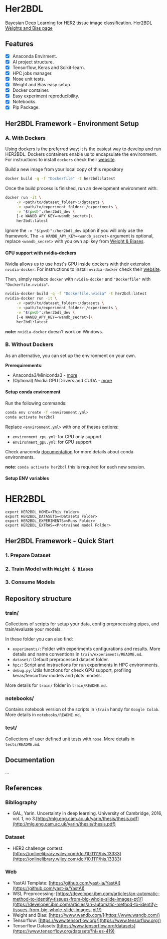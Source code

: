 # Her2BDL

Bayesian Deep Learning for HER2 tissue image classification.
Her2BDL [Weights and Bias page](https://wandb.ai/sborquez/her2bdl)

## Features

- [x] Anaconda Envirment.
- [x] AI project structure.
- [x] Tensorflow, Keras and Scikit-learn.
- [x] HPC jobs manager.
- [x] Nose unit tests.
- [x] Weight and Bias easy setup.
- [x] Docker container.
- [x] Easy experiment reproducibility.
- [x] Notebooks.
- [x] Pip Package.

## Her2BDL Framework - Environment Setup
### A. With Dockers

Using dockers is the preferred way; it is the easiest way to develop and run HER2BDL. Dockers containers enable us to encapsulate the environment. For instructions to install `dockers` check their [website](https://docs.docker.com/get-docker/).

Build a new image from your local copy of this repository

```bash
docker build -q -f "Dockerfile" -t her2bdl:latest  
```

Once the build process is finished, run an development environment with:

```bash
docker run -it \
     -v <path/to/dataset_folder>:/datasets \
     -v <path/to/experiment_folder>:/experiments \
     -v "$(pwd)":/her2bdl_dev \
     [-e WANDB_APY_KEY=<wandb_secret>]\
     her2bdl:latest
```

Ignore the `-v "$(pwd)":/her2bdl_dev` option if you will only use the framework. The `-e WANDB_APY_KEY=<wandb_secret>` argument is optional, replace `<wandb_secret>` with you own api key from [Weight & Biases](https://docs.wandb.ai/library/public-api-guide#authentication).

#### GPU support with nvidia-dockers 

Nvidia allows us to use host's GPU inside dockers with their extension `nvidia-docker`.
For instructions to install `nvidia-docker` check their [website](https://developer.nvidia.com/blog/nvidia-docker-gpu-server-application-deployment-made-easy).

Then, simply replace `docker` with `nvidia-docker` and `"Dockerfile"` with `"Dockerfile.nvidia"`.

```bash
nvidia-docker build -q -f "Dockerfile.nvidia" -t her2bdl:latest  
nvidia-docker run -it \
     -v <path/to/dataset_folder>:/datasets \
     -v <path/to/experiment_folder>:/experiments \
     -v "$(pwd)":/her2bdl_dev \
     [-e WANDB_APY_KEY=<wandb_secret>]\
     her2bdl:latest
```

**note:** `nvidia-docker` doesn't work on Windows.

### B. Without Dockers

As an alternative, you can set up the environment on your own.

**Prerequirements**:

* Anaconda3/Miniconda3 - [more](https://www.anaconda.com/products/individual#Downloads)
* (Optional) Nvidia GPU Drivers and CUDA - [more](https://www.tensorflow.org/install/gpu#software_requirements)
#### Setup conda environment

Run the following commands:

```bash
conda env create -f <environment.yml>
conda activate her2bdl
```

Replace `<environment.yml>` with one of theses options:

* `environment_cpu.yml`: for CPU only support
* `environment_gpu.yml`: for GPU support

Check anaconda [documentation](https://docs.conda.io/projects/conda/en/latest/user-guide/tasks/manage-environments.html#creating-an-environment-from-an-environment-yml-file) 
for more details about conda environments.

**note**: `conda activate her2bdl` this is required for each new session.


#### Setup ENV variables
# HER2BDL

```
export HER2BDL_HOME=<This folder>
export HER2BDL_DATASETS=<Datasets Folder>
export HER2BDL_EXPERIMENTS=<Runs Folder>
export HER2BDL_EXTRAS=<Pretrained model Folder>
```

## Her2BDL Framework - Quick Start

### 1. Prepare Dataset

### 2. Train Model with `Weight & Biases`

### 3. Consume Models

## Repository structure

### train/

Collections of scripts for setup your data, config preprocessing pipes, and train/evaluate your models.

In these folder you can also find:
* `experiments/`: Folder with experiments configurations and results. More details and name conventions in `train/experiments/README.md`.
* `dataset/`: Default preprocessed dataset folder.
* `hpc/`: Script and instructions for run experiments in HPC environments.
* `debug.py`: Utils functions for check GPU support, profiling keras/tensorflow models and plots models.

More details for `train/` folder in  `train/README.md`.

### notebooks/

Contains notebook version of the scripts in `\train` handy for `Google Colab`. More details in `notebooks/README.md`.

### test/

Collections of user defined unit tests with `nose`. More details in `tests/README.md`.


## Documentation

...


## References


### Bibliography

- GAL, Yarin. Uncertainty in deep learning. University of Cambridge, 2016, vol. 1, no 3.[http://mlg.eng.cam.ac.uk/yarin/thesis/thesis.pdf](http://mlg.eng.cam.ac.uk/yarin/thesis/thesis.pdf)

### Dataset

- HER2 challenge contest: [https://onlinelibrary.wiley.com/doi/10.1111/his.13333](https://onlinelibrary.wiley.com/doi/10.1111/his.13333)

### Web

- YastAI Template: [https://github.com/yast-ia/YastAI](https://github.com/yast-ia/YastAI)
- WSL Preprocessing: [https://developer.ibm.com/articles/an-automatic-method-to-identify-tissues-from-big-whole-slide-images-pt1/](https://developer.ibm.com/articles/an-automatic-method-to-identify-tissues-from-big-whole-slide-images-pt1/)
- Weight and Bias: [https://www.wandb.com/](https://www.wandb.com/)
- Tensorflow: [https://www.tensorflow.org/](https://www.tensorflow.org/)
- Tensorflow Datasets:[https://www.tensorflow.org/datasets](https://www.tensorflow.org/datasets?hl=es-419)

